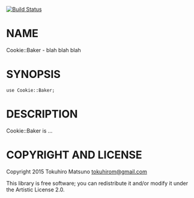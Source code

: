 [![Build Status](https://travis-ci.org/tokuhirom/p6-Cookie-Baker.svg?branch=master)](https://travis-ci.org/tokuhirom/p6-Cookie-Baker)

NAME
====

Cookie::Baker - blah blah blah

SYNOPSIS
========

    use Cookie::Baker;

DESCRIPTION
===========

Cookie::Baker is ...

COPYRIGHT AND LICENSE
=====================

Copyright 2015 Tokuhiro Matsuno <tokuhirom@gmail.com>

This library is free software; you can redistribute it and/or modify it under the Artistic License 2.0.
